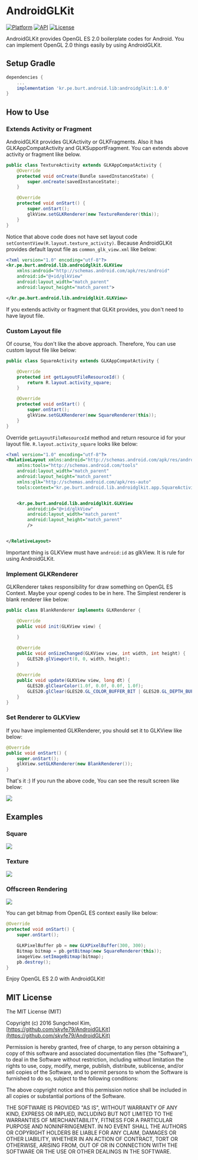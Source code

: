 # AndroidGLKit

[![Platform](https://img.shields.io/badge/platform-android-green.svg)](http://developer.android.com/index.html)
[![API](https://img.shields.io/badge/API-17%2B-brightgreen.svg?style=flat)](https://android-arsenal.com/api?level=17)
[![License](https://img.shields.io/badge/License-MIT-blue.svg?style=flat)](http://opensource.org/licenses/MIT)

AndroidGLKit provides OpenGL ES 2.0 boilerplate codes for Android. You can implement OpenGL 2.0 things easily by using AndroidGLKit. 

## Setup Gradle

```groovy
dependencies {
	...
	implementation 'kr.pe.burt.android.lib:androidglkit:1.0.0'
}
```

## How to Use

### Extends Activity or Fragment

AndroidGLKit provides GLKActivity or GLKFragments. Also it has  GLKAppCompatActivity and GLKSupportFragment. You can extends above activity or fragment like below.

```java
public class TextureActivity extends GLKAppCompatActivity {
    @Override
    protected void onCreate(Bundle savedInstanceState) {
        super.onCreate(savedInstanceState);
    }

    @Override
    protected void onStart() {
        super.onStart();
        glkView.setGLKRenderer(new TextureRenderer(this));
    }
}
```

Notice that above code does not have set layout code `setContentView(R.layout.texture_activity)`. Because AndroidGLKit provides default layout file as `common_glk_view.xml` like below:

```xml
<?xml version="1.0" encoding="utf-8"?>
<kr.pe.burt.android.lib.androidglkit.GLKView
    xmlns:android="http://schemas.android.com/apk/res/android"
    android:id="@+id/glkView"
    android:layout_width="match_parent"
    android:layout_height="match_parent">

</kr.pe.burt.android.lib.androidglkit.GLKView>
```

If you extends activity or fragment that GLKit provides, you don't need to have layout file. 

### Custom Layout file

Of course, You don't like the above approach. Therefore, You can use custom layout file like below:

```java
public class SquareActivity extends GLKAppCompatActivity {

    @Override
    protected int getLayoutFileResourceId() {
        return R.layout.activity_square;
    }

    @Override
    protected void onStart() {
        super.onStart();
        glkView.setGLKRenderer(new SquareRenderer(this));
    }
}
```

Override `getLayoutFileResourceId` method and return resource id for your layout file. `R.layout.activity_square` looks like below:

```xml
<?xml version="1.0" encoding="utf-8"?>
<RelativeLayout xmlns:android="http://schemas.android.com/apk/res/android"
    xmlns:tools="http://schemas.android.com/tools"
    android:layout_width="match_parent"
    android:layout_height="match_parent"
    xmlns:glk="http://schemas.android.com/apk/res-auto"
    tools:context="kr.pe.burt.android.lib.androidglkit.app.SquareActivity">


    <kr.pe.burt.android.lib.androidglkit.GLKView
        android:id="@+id/glkView"
        android:layout_width="match_parent"
        android:layout_height="match_parent"
        />


</RelativeLayout>
```

Important thing is GLKView must have `android:id` as glkView. It is rule for using AndroidGLKit.

### Implement GLKRenderer

GLKRenderer takes responsibility for draw something on OpenGL ES Context. Maybe your opengl codes to be in here. The Simplest renderer is blank renderer like below:

```java
public class BlankRenderer implements GLKRenderer {

    @Override
    public void init(GLKView view) {

    }

    @Override
    public void onSizeChanged(GLKView view, int width, int height) {
        GLES20.glViewport(0, 0, width, height);
    }

    @Override
    public void update(GLKView view, long dt) {
        GLES20.glClearColor(1.0f, 0.0f, 0.0f, 1.0f);
        GLES20.glClear(GLES20.GL_COLOR_BUFFER_BIT | GLES20.GL_DEPTH_BUFFER_BIT);
    }
}
```

### Set Renderer to GLKView

If you have implemented GLKRenderer, you should set it to GLKView like below:

```java
@Override
public void onStart() {
    super.onStart();
    glkView.setGLKRenderer(new BlankRenderer());
}
```

That's it :) If you run the above code, You can see the result screen like below:

![](art/img_01.png)

## Examples 

### Square

![](art/img_02.png)

### Texture

![](art/img_04.png)

### Offscreen Rendering

![](art/img_03.png)

You can get bitmap from OpenGL ES context easily like below:

```java
@Override
protected void onStart() {
    super.onStart();

    GLKPixelBuffer pb = new GLKPixelBuffer(300, 300);
    Bitmap bitmap = pb.getBitmap(new SquareRenderer(this));
    imageView.setImageBitmap(bitmap);
    pb.destroy();
}
```

Enjoy OpenGL ES 2.0 with AndroidGLKit!

## MIT License

The MIT License (MIT)

Copyright (c) 2016 Sungcheol Kim, [https://github.com/skyfe79/AndroidGLKit](https://github.com/skyfe79/AndroidGLKit)

Permission is hereby granted, free of charge, to any person obtaining a copy
of this software and associated documentation files (the "Software"), to deal
in the Software without restriction, including without limitation the rights
to use, copy, modify, merge, publish, distribute, sublicense, and/or sell
copies of the Software, and to permit persons to whom the Software is
furnished to do so, subject to the following conditions:

The above copyright notice and this permission notice shall be included in all
copies or substantial portions of the Software.

THE SOFTWARE IS PROVIDED "AS IS", WITHOUT WARRANTY OF ANY KIND, EXPRESS OR
IMPLIED, INCLUDING BUT NOT LIMITED TO THE WARRANTIES OF MERCHANTABILITY,
FITNESS FOR A PARTICULAR PURPOSE AND NONINFRINGEMENT. IN NO EVENT SHALL THE
AUTHORS OR COPYRIGHT HOLDERS BE LIABLE FOR ANY CLAIM, DAMAGES OR OTHER
LIABILITY, WHETHER IN AN ACTION OF CONTRACT, TORT OR OTHERWISE, ARISING FROM,
OUT OF OR IN CONNECTION WITH THE SOFTWARE OR THE USE OR OTHER DEALINGS IN THE
SOFTWARE.


